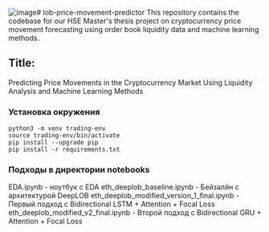 ![image](https://github.com/user-attachments/assets/a09dfe44-0379-42f5-b2bf-34dd92459bdb)# lob-price-movement-predictor
This repository contains the codebase for our HSE Master's thesis project on cryptocurrency price movement forecasting using order book liquidity data and machine learning methods.

## Title:
Predicting Price Movements in the Cryptocurrency Market Using Liquidity Analysis and Machine Learning Methods

### Установка окружения
```
python3 -m venv trading-env
source trading-env/bin/activate
pip install --upgrade pip
pip install -r requirements.txt
```

### Подходы в директории notebooks
EDA.ipynb - ноутбук с EDA
eth_deeplob_baseline.ipynb - Бейзалйн с архитектурой DeepLOB
eth_deeplob_modified_version_1_final.ipynb - Первый подход с Bidirectional LSTM + Attention + Focal Loss
eth_deeplob_modified_v2_final.ipynb - Второй подход с Bidirectional GRU + Attention + Focal Loss



